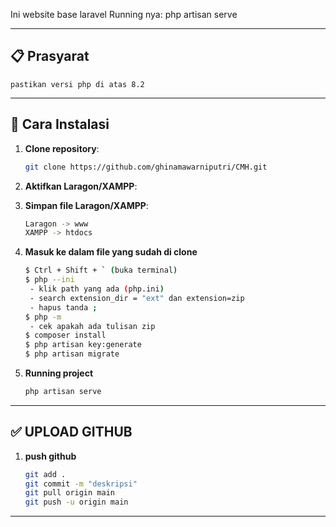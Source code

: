 Ini website base laravel
Running nya: php artisan serve

---

## 📋 Prasyarat
    pastikan versi php di atas 8.2
---

## 🚀 Cara Instalasi

1. **Clone repository**:
   ```bash
   git clone https://github.com/ghinamawarniputri/CMH.git
   ```
2. **Aktifkan Laragon/XAMPP**:

3. **Simpan file Laragon/XAMPP**:
   ```bash
   Laragon -> www
   XAMPP -> htdocs
   ```
4. **Masuk ke dalam file yang sudah di clone**
   ```bash
   $ Ctrl + Shift + ` (buka terminal)
   $ php --ini
    - klik path yang ada (php.ini)
    - search extension_dir = "ext" dan extension=zip
    - hapus tanda ;
   $ php -m 
    - cek apakah ada tulisan zip 
   $ composer install
   $ php artisan key:generate
   $ php artisan migrate
   ```
5. **Running project**
    ```bash
    php artisan serve
    ```
---

## ✅ UPLOAD GITHUB
1. **push github**
    ```bash
    git add .
    git commit -m "deskripsi"
    git pull origin main
    git push -u origin main
    ```
---